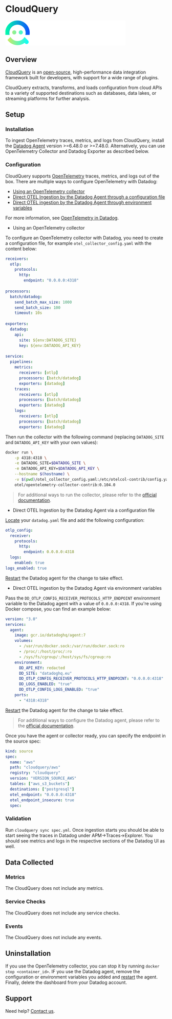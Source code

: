 # CloudQuery

![datadog-integration][1]

## Overview

[CloudQuery][2] is an [open-source][3], high-performance data integration framework built for developers, with support for a wide range of plugins.

CloudQuery extracts, transforms, and loads configuration from cloud APIs to a variety of supported destinations such as databases, data lakes, or streaming platforms for further analysis.

## Setup

### Installation

To ingest OpenTelemetry traces, metrics, and logs from CloudQuery, install the [Datadog Agent][12] version >=6.48.0 or >=7.48.0.
Alternatively, you can use OpenTelemetry Collector and Datadog Exporter as described below.

### Configuration

CloudQuery supports [OpenTelemetry][5] traces, metrics, and logs out of the box.
There are multiple ways to configure OpenTelemetry with Datadog:
- [Using an OpenTelemetry collector](#opentelemetry-collector)
- [Direct OTEL Ingestion by the Datadog Agent through a configuration file](#datadog-agent-otel-ingestion-through-a-configuration-file)
- [Direct OTEL ingestion by the Datadog Agent through environment variables](#datadog-agent-otel-ingestion-through-environment-variables)

For more information, see [OpenTelemetry in Datadog][6].

- Using an OpenTelemetry collector

To configure an OpenTelemetry collector with Datadog, you need to create a configuration file, for example `otel_collector_config.yaml` with the content below:

```yaml
receivers:
  otlp:
    protocols:
      http:
        endpoint: "0.0.0.0:4318"

processors:
  batch/datadog:
    send_batch_max_size: 1000
    send_batch_size: 100
    timeout: 10s

exporters:
  datadog:
    api:
      site: ${env:DATADOG_SITE}
      key: ${env:DATADOG_API_KEY}

service:
  pipelines:
    metrics:
      receivers: [otlp]
      processors: [batch/datadog]
      exporters: [datadog]
    traces:
      receivers: [otlp]
      processors: [batch/datadog]
      exporters: [datadog]
    logs:
      receivers: [otlp]
      processors: [batch/datadog]
      exporters: [datadog]
```

Then run the collector with the following command (replacing `DATADOG_SITE` and `DATADOG_API_KEY` with your own values):

```bash
docker run \
    -p 4318:4318 \
    -e DATADOG_SITE=$DATADOG_SITE \
    -e DATADOG_API_KEY=$DATADOG_API_KEY \
    --hostname $(hostname) \
    -v $(pwd)/otel_collector_config.yaml:/etc/otelcol-contrib/config.yaml \
    otel/opentelemetry-collector-contrib:0.104.0
```

> For additional ways to run the collector, please refer to the [official documentation][7].

- Direct OTEL Ingestion by the Datadog Agent via a configuration file

[Locate][8] your `datadog.yaml` file and add the following configuration:

```yaml
otlp_config:
  receiver:
    protocols:
      http:
        endpoint: 0.0.0.0:4318
  logs:
    enabled: true
logs_enabled: true
```

[Restart][9] the Datadog agent for the change to take effect.

- Direct OTEL ingestion by the Datadog Agent via environment variables

Pass the `DD_OTLP_CONFIG_RECEIVER_PROTOCOLS_HTTP_ENDPOINT` environment variable to the Datadog agent with a value of `0.0.0.0:4318`.
If you're using Docker compose, you can find an example below:

```yaml
version: "3.0"
services:
  agent:
    image: gcr.io/datadoghq/agent:7
    volumes:
      - /var/run/docker.sock:/var/run/docker.sock:ro
      - /proc/:/host/proc/:ro
      - /sys/fs/cgroup/:/host/sys/fs/cgroup:ro
    environment:
      DD_API_KEY: redacted
      DD_SITE: "datadoghq.eu"
      DD_OTLP_CONFIG_RECEIVER_PROTOCOLS_HTTP_ENDPOINT: "0.0.0.0:4318"
      DD_LOGS_ENABLED: "true"
      DD_OTLP_CONFIG_LOGS_ENABLED: "true"
    ports:
      - "4318:4318"
```

[Restart][10] the Datadog agent for the change to take effect.

> For additional ways to configure the Datadog agent, please refer to the [official documentation][11].

Once you have the agent or collector ready, you can specify the endpoint in the source spec:

```yaml
kind: source
spec:
  name: "aws"
  path: "cloudquery/aws"
  registry: "cloudquery"
  version: "VERSION_SOURCE_AWS"
  tables: ["aws_s3_buckets"]
  destinations: ["postgresql"]
  otel_endpoint: "0.0.0.0:4318"
  otel_endpoint_insecure: true
  spec:
```

### Validation

Run `cloudquery sync spec.yml`.
Once ingestion starts you should be able to start seeing the traces in Datadog under APM->Traces->Explorer.
You should see metrics and logs in the respective sections of the Datadog UI as well.

## Data Collected

### Metrics

The CloudQuery does not include any metrics.

### Service Checks

The CloudQuery does not include any service checks.

### Events

The CloudQuery does not include any events.

## Uninstallation

If you use the OpenTelemetry collector, you can stop it by running `docker stop <container_id>`.
IF you use the Datadog agent, remove the configuration or environment variables you added and [restart][10] the agent.
Finally, delete the dashboard from your Datadog account.

## Support

Need help? [Contact us][4].

[1]: https://raw.githubusercontent.com/DataDog/integrations-extras/master/cloudquery/images/cloudquery_logo_png_dark_background.png
[2]: https://www.cloudquery.io/
[3]: https://github.com/cloudquery/cloudquery
[4]: https://www.cloudquery.io/pricing
[5]: https://opentelemetry.io/
[6]: https://docs.datadoghq.com/opentelemetry/
[7]: https://docs.datadoghq.com/opentelemetry/collector_exporter/deployment#running-the-collector
[8]: https://docs.datadoghq.com/agent/configuration/agent-configuration-files/
[9]: https://docs.datadoghq.com/agent/configuration/agent-commands/#restart-the-agent
[10]: https://docs.datadoghq.com/agent/configuration/agent-commands/#restart-the-agent
[11]: https://docs.datadoghq.com/opentelemetry/interoperability/otlp_ingest_in_the_agent#enabling-otlp-ingestion-on-the-datadog-agent
[12]: https://docs.datadoghq.com/agent/
[13]: https://app.datadoghq.com/apm/traces
[14]: https://app.datadoghq.com/metric/summary
[15]: https://app.datadoghq.com/logs
